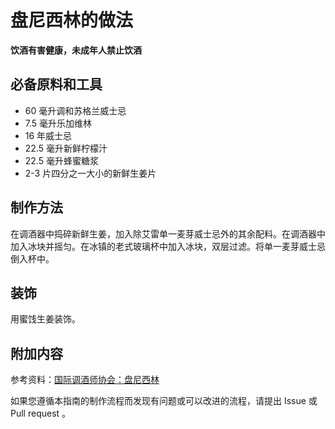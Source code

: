 
# 盘尼西林的做法

**饮酒有害健康，未成年人禁止饮酒**

## 必备原料和工具

- 60 毫升调和苏格兰威士忌 
- 7.5 毫升乐加维林 
- 16 年威士忌 
- 22.5 毫升新鲜柠檬汁 
- 22.5 毫升蜂蜜糖浆 
- 2-3 片四分之一大小的新鲜生姜片


## 制作方法

在调酒器中捣碎新鲜生姜，加入除艾雷单一麦芽威士忌外的其余配料。在调酒器中加入冰块并摇匀。在冰镇的老式玻璃杯中加入冰块，双层过滤。将单一麦芽威士忌倒入杯中。

## 装饰

用蜜饯生姜装饰。

## 附加内容

参考资料：[国际调酒师协会：盘尼西林](https://iba-world.com/penicillin/)

如果您遵循本指南的制作流程而发现有问题或可以改进的流程，请提出 Issue 或 Pull request 。
